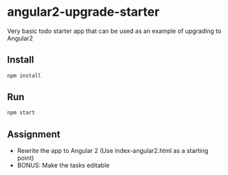 # angular2-upgrade-starter
Very basic todo starter app that can be used as an example of upgrading to Angular2

## Install
```bash
npm install
```

## Run
```bash
npm start
```

## Assignment
* Rewrite the app to Angular 2 (Use index-angular2.html as a starting point)
* BONUS: Make the tasks editable

